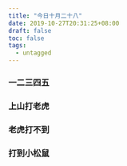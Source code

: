 ```yaml
---
title: "今日十月二十八"
date: 2019-10-27T20:31:25+08:00
draft: false
toc: false
tags: 
  - untagged
---
```


### 一二三四五

### 上山打老虎

### 老虎打不到

### 打到小松鼠








